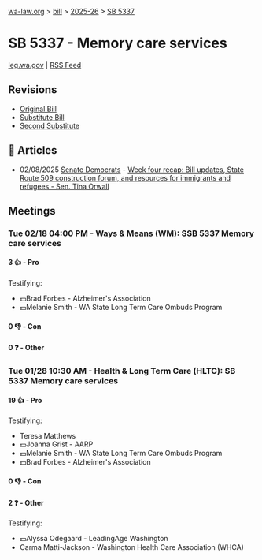 [wa-law.org](/) > [bill](/bill/) > [2025-26](/bill/2025-26/) > [SB 5337](/bill/2025-26/sb/5337/)

# SB 5337 - Memory care services
[leg.wa.gov](https://app.leg.wa.gov/billsummary?BillNumber=5337&Year=2025&Initiative=false) | [RSS Feed](./rss.xml)

## Revisions
* [Original Bill](1/)
* [Substitute Bill](S/)
* [Second Substitute](S2/)

## 📰 Articles
* 02/08/2025 [Senate Democrats](/org/senate_democrats/) - [Week four recap: Bill updates, State Route 509 construction forum, and resources for immigrants and refugees - Sen. Tina Orwall](https://senatedemocrats.wa.gov/orwall/2025/02/07/week-four-recap-bill-updates-state-route-509-construction-forum-and-resources-for-immigrants-and-refugees/#:~:text=SB%205337)

## Meetings
### Tue 02/18 04:00 PM - Ways & Means (WM): SSB 5337 Memory care services
#### 3 👍 - Pro
Testifying:
* 💵Brad Forbes - Alzheimer's Association
* 💵Melanie Smith - WA State Long Term Care Ombuds Program

#### 0 👎 - Con

#### 0 ❓ - Other

### Tue 01/28 10:30 AM - Health & Long Term Care (HLTC): SB 5337 Memory care services
#### 19 👍 - Pro
Testifying:
* Teresa Matthews
* 💵Joanna Grist - AARP
* 💵Melanie Smith - WA State Long Term Care Ombuds Program
* 💵Brad Forbes - Alzheimer's Association

#### 0 👎 - Con

#### 2 ❓ - Other
Testifying:
* 💵Alyssa Odegaard - LeadingAge Washington
* Carma Matti-Jackson - Washington Health Care Association (WHCA)

